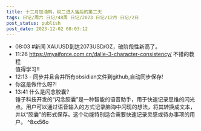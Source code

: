 ```yaml
---
title: 十二月加油鸭，权二进入售后的第二天
tags: 日记/周六 日记/48周 日记/2023 日记/12月 日记/2日
post_status: publish
post_date: 2023-12-02 08:03:12 
---
```


- 08:03 #新闻 XAUUSD到达2073USD/OZ，破阶段性新高了。
- 11:26 https://myaiforce.com.cn/dalle-3-character-consistency/ 不错的教程<br>值得学习!!
- 12:13 - 同步并且合并所有obsidian文件到github,自动同步保存! 
- 你这是做什么呀?!
- 13:41 什么是闪念胶囊?<br>锤子科技开发的“闪念胶囊”是一种智能的语音助手，用于快速记录思维的闪光点。用户可以通过语音输入的方式记录脑海中闪现的想法，将其转换成文本，并以“胶囊”的形式保存。这个功能特别适合需要快速记录灵感或待办事项的用户。 ^8xx56o